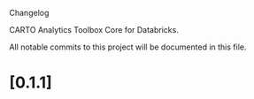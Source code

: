  Changelog

CARTO Analytics Toolbox Core for Databricks.

All notable commits to this project will be documented in this file.

# [0.1.1]